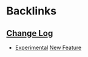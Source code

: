 
# Backlinks
## [Change Log](<Change Log.md>)
- [Experimental](<Experimental.md>) [New Feature](<New Feature.md>)

